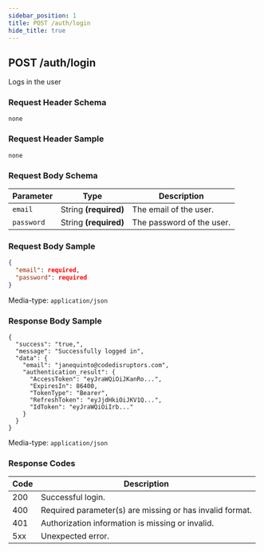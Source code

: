 ```yaml
---
sidebar_position: 1
title: POST /auth/login
hide_title: true
---
```


## POST /auth/login
Logs in the user

### Request Header Schema
`none`

### Request Header Sample
`none`

### Request Body Schema
| Parameter   | Type                    | Description                 |
| ---------   | -------                 | -----------                 |
| `email`     | String **(required)**   | The email of the user.      |
| `password`  | String **(required)**   |  The password of the user.  |

### Request Body Sample
```json
{
  "email": required,
  "password": required
}
```
Media-type: `application/json`

### Response Body Sample
```
{
  "success": "true,",
  "message": "Successfully logged in",
  "data": {
    "email": "janequinto@codedisruptors.com",
    "authentication_result": {
      "AccessToken": "eyJraWQiOiJKanRo...",
      "ExpiresIn": 86400,
      "TokenType": "Bearer",
      "RefreshToken": "eyJjdHkiOiJKV1Q...",
      "IdToken": "eyJraWQiOiIrb..."
    }
  }
}
```
Media-type: `application/json`

### Response Codes
| Code  | Description                                               |
| ----  | -----------                                               |
| 200   | Successful login.                                         |
| 400   | Required parameter(s) are missing or has invalid format.  |
| 401   | Authorization information is missing or invalid.          | 
| 5xx   | Unexpected error.                                         |
